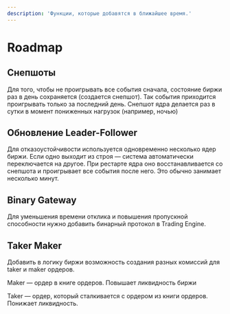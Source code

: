 ```yaml
---
description: 'Функции, которые добавятся в ближайшее время.'
---
```


# Roadmap

## Снепшоты

Для того, чтобы не проигрывать все события сначала, состояние биржи раз в день сохраняется \(создается снепшот\). Так события приходится проигрывать только за последний день. Снепшот ядра делается раз в сутки в момент пониженных нагрузок \(например, ночью\)

## Обновление Leader-Follower

Для отказоустойчивости используется одновременно несколько ядер биржи. Если одно выходит из строя — система автоматически переключается на другое. При рестарте ядра оно восстанавливается со снепшота и проигрывает все события после него. Это обычно занимает несколько минут.

## Binary Gateway

Для уменьшения времени отклика и повышения пропускной способности нужно добавить бинарный протокол в Trading Engine. 

## Taker Maker

Добавить в логику биржи возможность создания разных комиссий для taker и maker ордеров.

Maker — ордер в книге ордеров. Повышает ликвидность биржи

Taker — ордер, который сталкивается с ордером из книги ордеров. Понижает ликвидность.

